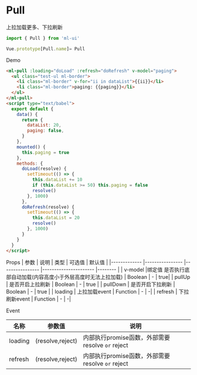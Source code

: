 # Pull

上拉加载更多、下拉刷新
```js
import { Pull } from 'ml-ui'

Vue.prototype[Pull.name]= Pull
```
Demo
```html
<ml-pull :loading="doLoad" :refresh="doRefresh" v-model="paging">
  <ul class="test-ul ml-border">
    <li class="ml-border" v-for="ii in dataList">{{ii}}</li>
    <li class="ml-border">paging: {{paging}}</li>
  </ul>
</ml-pull>
<script type="text/babel">
  export default {
    data() {
      return {
        dataList: 20,
        paging: false,
      }
    },
    mounted() {
      this.paging = true
    },
    methods: {
      doLoad(resolve) {
        setTimeout(() => {
          this.dataList += 10
          if (this.dataList >= 50) this.paging = false
          resolve()
        }, 1000)
      },
      doRefresh(resolve) {
        setTimeout(() => {
          this.dataList = 20
          resolve()
        }, 1000)
      }
    }
  }
</script>
```
Props
| 参数          | 说明            | 类型            | 可选值                 | 默认值   |
|-------------  |---------------- |---------------- |---------------------- |-------- |
| v-model        |绑定值 是否执行底部自动加载(内容高度小于外层高度时无法上拉加载) | Boolean  | - |  true| 
| pullUp         | 是否开启上拉刷新   | Boolean  | - | true |
| pullDown         |  是否开启下拉刷新  | Boolean  | - | true |
| loading         | 上拉加载event  | Function  | - |  -| 
| refresh        | 下拉刷新event   | Function  | - |  -| 

Event

| 名称          |  参数值  |  说明|
|-------------  |------ |----- |
| loading         | (resolve,reject)   | 内部执行promise函数，外部需要resolve `or` reject  |
| refresh         | (resolve,reject)   | 内部执行promise函数，外部需要resolve `or` reject  |
